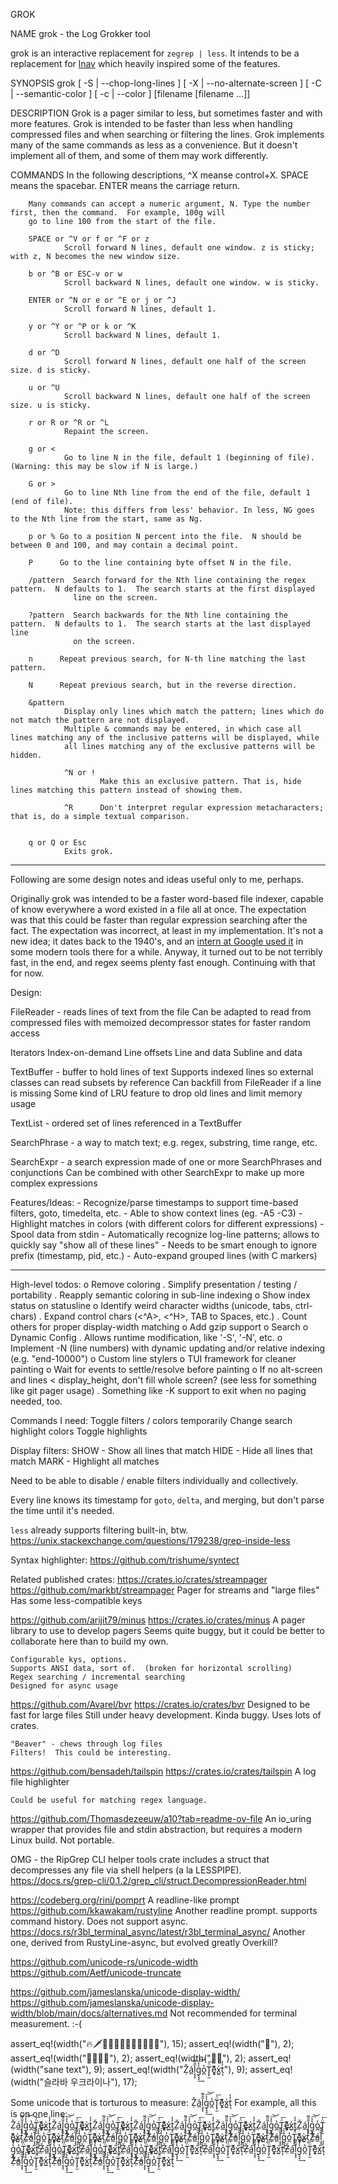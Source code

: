 GROK

NAME
        grok - the Log Grokker tool

grok is an interactive replacement for `zegrep | less`.  It intends to be a replacement for [lnav](https://lnav.org/) which heavily inspired some of the features.

SYNOPSIS
        grok [ -S | --chop-long-lines ] [ -X | --no-alternate-screen ]
             [ -C | --semantic-color ] [ -c | --color ] [filename [filename ...]]

DESCRIPTION
        Grok is a pager similar to less, but sometimes faster and with more features. Grok is intended to be faster than less
        when handling compressed files and when searching or filtering the lines. Grok implements many of the same commands as
        less as a convenience.  But it doesn't implement all of them, and some of them may work differently.

COMMANDS
        In the following descriptions, ^X meanse control+X.  SPACE means the spacebar.  ENTER means the carriage return.

        Many commands can accept a numeric argument, N. Type the number first, then the command.  For example, 100g will
        go to line 100 from the start of the file.

        SPACE or ^V or f or ^F or z
                Scroll forward N lines, default one window. z is sticky; with z, N becomes the new window size.

        b or ^B or ESC-v or w
                Scroll backward N lines, default one window. w is sticky.

        ENTER or ^N or e or ^E or j or ^J
                Scroll forward N lines, default 1.

        y or ^Y or ^P or k or ^K
                Scroll backward N lines, default 1.

        d or ^D
                Scroll forward N lines, default one half of the screen size. d is sticky.

        u or ^U
                Scroll backward N lines, default one half of the screen size. u is sticky.

        r or R or ^R or ^L
                Repaint the screen.

        g or <
                Go to line N in the file, default 1 (beginning of file).  (Warning: this may be slow if N is large.)

        G or >
                Go to line Nth line from the end of the file, default 1 (end of file).
                Note: this differs from less' behavior. In less, NG goes to the Nth line from the start, same as Ng.

        p or % Go to a position N percent into the file.  N should be between 0 and 100, and may contain a decimal point.

        P      Go to the line containing byte offset N in the file.

        /pattern  Search forward for the Nth line containing the regex pattern.  N defaults to 1.  The search starts at the first displayed
                  line on the screen.

        ?pattern  Search backwards for the Nth line containing the pattern.  N defaults to 1.  The search starts at the last displayed line
                  on the screen.

        n      Repeat previous search, for N-th line matching the last pattern.

        N      Repeat previous search, but in the reverse direction.

        &pattern
                Display only lines which match the pattern; lines which do not match the pattern are not displayed.
                Multiple & commands may be entered, in which case all lines matching any of the inclusive patterns will be displayed, while
                all lines matching any of the exclusive patterns will be hidden.

                ^N or !
                        Make this an exclusive pattern. That is, hide lines matching this pattern instead of showing them.

                ^R      Don't interpret regular expression metacharacters; that is, do a simple textual comparison.


        q or Q or Esc
                Exits grok.

----

Following are some design notes and ideas useful only to me, perhaps.

Originally grok was intended to be a faster word-based file indexer, capable of know everywhere a word existed in a file all at once.
The expectation was that this could be faster than regular expression searching after the fact. The expectation was incorrect, at least in my implementation.
It's not a new idea; it dates back to the 1940's, and an [intern at Google used it](https://swtch.com/~rsc/regexp/regexp4.html) in some modern tools there for a while.
Anyway, it turned out to be not terribly fast, in the end, and regex seems plenty fast enough.  Continuing with that for now.

Design:

FileReader - reads lines of text from the file
    Can be adapted to read from compressed files with memoized decompressor states for faster random access

Iterators
    Index-on-demand
    Line offsets
    Line and data
    Subline and data

TextBuffer - buffer to hold lines of text
    Supports indexed lines so external classes can read subsets by reference
    Can backfill from FileReader if a line is missing
    Some kind of LRU feature to drop old lines and limit memory usage

TextList - ordered set of lines referenced in a TextBuffer

SearchPhrase - a way to match text; e.g. regex, substring, time range, etc.

SearchExpr - a search expression made of one or more SearchPhrases and conjunctions
    Can be combined with other SearchExpr to make up more complex expressions

Features/Ideas:
    - Recognize/parse timestamps to support time-based filters, goto, timedelta, etc.
    - Able to show context lines (eg. -A5 -C3)
    - Highlight matches in colors (with different colors for different expressions)
    - Spool data from stdin
    - Automatically recognize log-line patterns; allows to quickly say "show all of these lines"
        - Needs to be smart enough to ignore prefix (timestamp, pid, etc.)
    - Auto-expand grouped lines (with C markers)


----

High-level todos:
    o Remove coloring
        . Simplify presentation / testing / portability
        . Reapply semantic coloring in sub-line indexing
    o Show index status on statusline
    o Identify weird character widths (unicode, tabs, ctrl-chars)
        . Expand control chars (<^A>, <^H>, TAB to Spaces, etc.)
        . Count others for proper display-width matching
    o Add gzip support
    o Search
    o Dynamic Config
        . Allows runtime modification, like '-S', '-N', etc.
    o Implement -N (line numbers) with dynamic updating and/or relative indexing (e.g. "end-10000")
    o Custom line stylers
    o TUI framework for cleaner painting
    o Wait for events to settle/resolve before painting
    o If no alt-screen and lines < display_height, don't fill whole screen?  (see less for something like git pager usage)
        . Something like -K support to exit when no paging needed, too.

Commands I need:
    Toggle filters / colors temporarily
    Change search highlight colors
    Toggle highlights



Display filters:
    SHOW - Show all lines that match
    HIDE - Hide all lines that match
    MARK - Highlight all matches

Need to be able to disable / enable filters individually and collectively.

Every line knows its timestamp for `goto`, `delta`, and merging, but don't parse the time until it's needed.

`less` already supports filtering built-in, btw.
    https://unix.stackexchange.com/questions/179238/grep-inside-less

Syntax highlighter:  https://github.com/trishume/syntect

Related published crates:
https://crates.io/crates/streampager   https://github.com/markbt/streampager
    Pager for streams and "large files"
    Has some less-compatible keys

https://github.com/arijit79/minus      https://crates.io/crates/minus
    A pager library to use to develop pagers
    Seems quite buggy, but it could be better to collaborate here than to build my own.

    Configurable kys, options.
    Supports ANSI data, sort of.  (broken for horizontal scrolling)
    Regex searching / incremental searching
    Designed for async usage


https://github.com/Avarel/bvr          https://crates.io/crates/bvr
    Designed to be fast for large files
    Still under heavy development.
    Kinda buggy.  Uses lots of crates.

    "Beaver" - chews through log files
    Filters!  This could be interesting.

https://github.com/bensadeh/tailspin   https://crates.io/crates/tailspin
    A log file highlighter

    Could be useful for matching regex language.

https://github.com/Thomasdezeeuw/a10?tab=readme-ov-file
    An io_uring wrapper that provides file and stdin abstraction, but requires a modern Linux build.  Not portable.

OMG - the RipGrep CLI helper tools crate includes a struct that decompresses any file via shell helpers (a la LESSPIPE).
https://docs.rs/grep-cli/0.1.2/grep_cli/struct.DecompressionReader.html


https://codeberg.org/rini/pomprt
    A readline-like prompt
https://github.com/kkawakam/rustyline
    Another readline prompt. supports command history.
    Does not support async.
https://docs.rs/r3bl_terminal_async/latest/r3bl_terminal_async/
    Another one, derived from RustyLine-async, but evolved greatly
    Overkill?

https://github.com/unicode-rs/unicode-width
https://github.com/Aetf/unicode-truncate

https://github.com/jameslanska/unicode-display-width/
https://github.com/jameslanska/unicode-display-width/blob/main/docs/alternatives.md
    Not recommended for terminal measurement.  :-(

assert_eq!(width("🔥🗡🍩👩🏻‍🚀⏰💃🏼🔦👍🏻"), 15);
assert_eq!(width("🦀"), 2);
assert_eq!(width("👨‍👩‍👧‍👧"), 2);
assert_eq!(width("👩‍🔬"), 2);
assert_eq!(width("sane text"), 9);
assert_eq!(width("Ẓ̌á̲l͔̝̞̄̑͌g̖̘̘̔̔͢͞͝o̪̔T̢̙̫̈̍͞e̬͈͕͌̏͑x̺̍ṭ̓̓ͅ"), 9);
assert_eq!(width("슬라바 우크라이나"), 17);

Some unicode that is torturous to measure:
    Ẓ̌á̲l͔̝̞̄̑͌g̖̘̘̔̔͢͞͝o̪̔T̢̙̫̈̍͞e̬͈͕͌̏͑x̺̍ṭ̓̓ͅ
For example, all this is on one line:
    Ẓ̌á̲l͔̝̞̄̑͌g̖̘̘̔̔͢͞͝o̪̔T̢̙̫̈̍͞e̬͈͕͌̏͑x̺̍ṭ̓̓ͅẒ̌á̲l͔̝̞̄̑͌g̖̘̘̔̔͢͞͝o̪̔T̢̙̫̈̍͞e̬͈͕͌̏͑x̺̍ṭ̓̓ͅẒ̌á̲l͔̝̞̄̑͌g̖̘̘̔̔͢͞͝o̪̔T̢̙̫̈̍͞e̬͈͕͌̏͑x̺̍ṭ̓̓ͅẒ̌á̲l͔̝̞̄̑͌g̖̘̘̔̔͢͞͝o̪̔T̢̙̫̈̍͞e̬͈͕͌̏͑x̺̍ṭ̓̓ͅẒ̌á̲l͔̝̞̄̑͌g̖̘̘̔̔͢͞͝o̪̔T̢̙̫̈̍͞e̬͈͕͌̏͑x̺̍ṭ̓̓ͅẒ̌á̲l͔̝̞̄̑͌g̖̘̘̔̔͢͞͝o̪̔T̢̙̫̈̍͞e̬͈͕͌̏͑x̺̍ṭ̓̓ͅẒ̌á̲l͔̝̞̄̑͌g̖̘̘̔̔͢͞͝o̪̔T̢̙̫̈̍͞e̬͈͕͌̏͑x̺̍ṭ̓̓ͅẒ̌á̲l͔̝̞̄̑͌g̖̘̘̔̔͢͞͝o̪̔T̢̙̫̈̍͞e̬͈͕͌̏͑x̺̍ṭ̓̓ͅẒ̌á̲l͔̝̞̄̑͌g̖̘̘̔̔͢͞͝o̪̔T̢̙̫̈̍͞e̬͈͕͌̏͑x̺̍ṭ̓̓ͅẒ̌á̲l͔̝̞̄̑͌g̖̘̘̔̔͢͞͝o̪̔T̢̙̫̈̍͞e̬͈͕͌̏͑x̺̍ṭ̓̓ͅẒ̌á̲l͔̝̞̄̑͌g̖̘̘̔̔͢͞͝o̪̔T̢̙̫̈̍͞e̬͈͕͌̏͑x̺̍ṭ̓̓ͅẒ̌á̲l͔̝̞̄̑͌g̖̘̘̔̔͢͞͝o̪̔T̢̙̫̈̍͞e̬͈͕͌̏͑x̺̍ṭ̓̓ͅẒ̌á̲l͔̝̞̄̑͌g̖̘̘̔̔͢͞͝o̪̔T̢̙̫̈̍͞e̬͈͕͌̏͑x̺̍ṭ̓̓ͅẒ̌á̲l͔̝̞̄̑͌g̖̘̘̔̔͢͞͝o̪̔T̢̙̫̈̍͞e̬͈͕͌̏͑x̺̍ṭ̓̓ͅẒ̌á̲l͔̝̞̄̑͌g̖̘̘̔̔͢͞͝o̪̔T̢̙̫̈̍͞e̬͈͕͌̏͑x̺̍ṭ̓̓ͅẒ̌á̲l͔̝̞̄̑͌g̖̘̘̔̔͢͞͝o̪̔T̢̙̫̈̍͞e̬͈͕͌̏͑x̺̍ṭ̓̓ͅẒ̌á̲l͔̝̞̄̑͌g̖̘̘̔̔͢͞͝o̪̔T̢̙̫̈̍͞e̬͈͕͌̏͑x̺̍ṭ̓̓ͅẒ̌á̲l͔̝̞̄̑͌g̖̘̘̔̔͢͞͝o̪̔T̢̙̫̈̍͞e̬͈͕͌̏͑x̺̍ṭ̓̓ͅẒ̌á̲l͔̝̞̄̑͌g̖̘̘̔̔͢͞͝o̪̔T̢̙̫̈̍͞e̬͈͕͌̏͑x̺̍ṭ̓̓ͅẒ̌á̲l͔̝̞̄̑͌g̖̘̘̔̔͢͞͝o̪̔T̢̙̫̈̍͞e̬͈͕͌̏͑x̺̍ṭ̓̓ͅẒ̌á̲l͔̝̞̄̑͌g̖̘̘̔̔͢͞͝o̪̔T̢̙̫̈̍͞e̬͈͕͌̏͑x̺̍ṭ̓̓ͅẒ̌á̲l͔̝̞̄̑͌g̖̘̘̔̔͢͞͝o̪̔T̢̙̫̈̍͞e̬͈͕͌̏͑x̺̍ṭ̓̓ͅẒ̌á̲l͔̝̞̄̑͌g̖̘̘̔̔͢͞͝o̪̔T̢̙̫̈̍͞e̬͈͕͌̏͑x̺̍ṭ̓̓ͅẒ̌á̲l͔̝̞̄̑͌g̖̘̘̔̔͢͞͝o̪̔T̢̙̫̈̍͞e̬͈͕͌̏͑x̺̍ṭ̓̓ͅẒ̌á̲l͔̝̞̄̑͌g̖̘̘̔̔͢͞͝o̪̔T̢̙̫̈̍͞e̬͈͕͌̏͑x̺̍ṭ̓̓ͅẒ̌á̲l͔̝̞̄̑͌g̖̘̘̔̔͢͞͝o̪̔T̢̙̫̈̍͞e̬͈͕͌̏͑x̺̍ṭ̓̓ͅẒ̌á̲l͔̝̞̄̑͌g̖̘̘̔̔͢͞͝o̪̔T̢̙̫̈̍͞e̬͈͕͌̏͑x̺̍ṭ̓̓ͅ